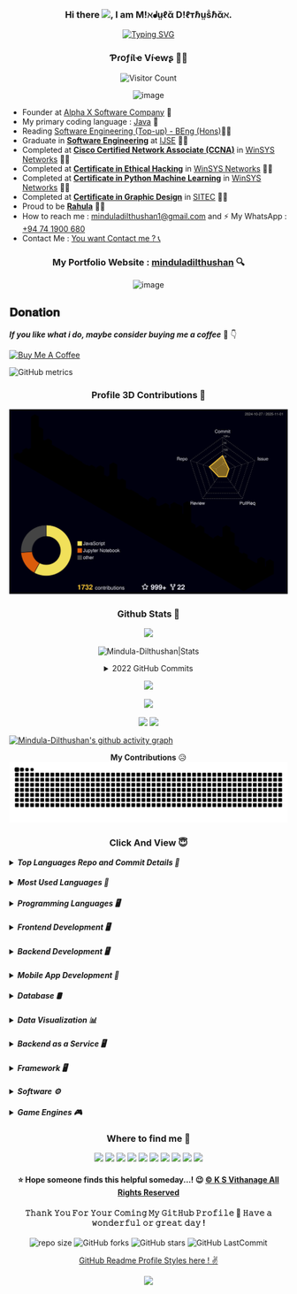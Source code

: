 [//]: # (Mindula Dilthushan Manamperi)
[//]: # (minduladilthushan1@gmail.com)
[//]: # (22.07.17)

[//]: # (contents -----------------------------------------------------------------------------------------------------)

<div align="center">

### Hi there  <img src="https://github.com/Mindula-Dilthushan/Mindula-Dilthushan/blob/master/assets/hi.gif" width="30px">, I am M!ℵᖱṳℓᾰ D!ℓтℏṳṧℏᾰℵ.
</div>


<div align="center"> 

[![Typing SVG](https://readme-typing-svg.herokuapp.com?font=poppins&size=25&duration=4000&color=13F700&background=EB00FF00&center=true&vCenter=true&width=250&lines=Software+Designer;Developer;UI%2FUX++Designer;Gamer;Photographer;Youtuber)](https://git.io/typing-svg)
</div>

<h3 align="center"> ƤɾօƒíƖҽ Víҽⱳʂ 🕵️‍♂️ </h3>
<div align="center">

![Visitor Count](https://profile-counter.glitch.me/{Mindula-Dilthushan}/count.svg)
</div>


<div align="center">

![image](https://github.com/Mindula-Dilthushan/Mindula-Dilthushan/blob/master/assets/15.jpg)
</div>


- Founder at [Alpha X Software Company](https://www.facebook.com/alphaxsoftwarecompany) 🤴
- My primary coding language : [Java](https://github.com/Mindula-Dilthushan/Mindula-Dilthushan) 🧒
- Reading [Software Engineering (Top-up) - BEng (Hons)]()👨‍🎓
- Graduate in [**Software Engineering**](https://github.com/Mindula-Dilthushan/Mindula-Dilthushan)
  at [IJSE](https://www.ijse.lk/) 👨‍🎓
- Completed at [**Cisco Certified Network Associate (CCNA)**](https://github.com/Mindula-Dilthushan/Mindula-Dilthushan)
  in [WinSYS Networks](https://winsys.lk/) 👨‍🎓
- Completed at [**Certificate in Ethical Hacking**](https://github.com/Mindula-Dilthushan/Mindula-Dilthushan)
  in [WinSYS Networks](https://winsys.lk/) 👨‍🎓
- Completed at [**Certificate in Python Machine Learning**](https://github.com/Mindula-Dilthushan/Mindula-Dilthushan)
  in [WinSYS Networks](https://winsys.lk/) 👨‍🎓
- Completed at [**Certificate in Graphic Design**](https://github.com/Mindula-Dilthushan/Mindula-Dilthushan)
  in [SITEC](https://www.sitec.lk/) 👨‍🎓
- Proud to be [**Rahula**](https://rahulacollege.lk/) 💙🧡
- How to reach me : [minduladilthushan1@gmail.com](https://mail.google.com/) and ⚡ My
  WhatsApp : [+94 74 1900 680](https://wa.me/0741900680)
- Contact Me : [ You want Contact me ? 📞 ](https://mindula-dilthushan.github.io/Contact-Me/)

<div align="center">

### My Portfolio Website : [minduladilthushan](https://minduladilthushan.netlify.app/)  🔍

</div>

<div align="center">

![image](https://github.com/Mindula-Dilthushan/Mindula-Dilthushan/blob/master/assets/image.gif)
</div>


<div>

## 𝐃𝐨𝐧𝐚𝐭𝐢𝐨𝐧

</div>

***If you like what i do, maybe consider buying me a coffee*** 🥺 👇

<a href="https://www.buymeacoffee.com/mindula"><img src="https://cdn.buymeacoffee.com/buttons/v2/default-red.png" alt="Buy Me A Coffee" style="height: 40px !important; width: 160px !important;"></a>


![GitHub metrics](https://metrics.lecoq.io/Mindula-Dilthushan)

<div align="center">

<h3 align="center">
  Profile 3D Contributions 🔰
</h3>

<img src="https://github.com/Mindula-Dilthushan/Mindula-Dilthushan/blob/master/profile-3d-contrib/profile-night-rainbow.svg"/>
</div>

<h3 align="center">
Github Stats 🧐
</h3>

<div align="center">

<img src="https://github-profile-trophy.vercel.app/?username=Mindula-Dilthushan"/>

</div>

<p align="center"> <img src="https://github-readme-stats.vercel.app/api?username=Mindula-Dilthushan&show_icons=true&include_all_commits=true&count_private=true&theme=gotham" alt="Mindula-Dilthushan|Stats"/>

<div align="center">
<details>
<summary> 2022 GitHub Commits
</summary>
<div align="center">

<p align="center"> <img src="https://github-readme-stats.vercel.app/api?username=Mindula-Dilthushan&show_icons=true&theme=gotham" alt="Mindula-Dilthushan|Stats"/>

</div>
</details>

</div>


<p align="center"> <img src="https://github-readme-streak-stats.herokuapp.com?user=Mindula-Dilthushan&theme=github-dark&date_format=M%20j%5B%2C%20Y%5D"/> </p>
<p align="center"> <img src="https://github-profile-summary-cards.vercel.app/api/cards/profile-details?username=Mindula-Dilthushan&theme=github_dark"/> </p>

<div align="center">
<img src="https://github-profile-summary-cards.vercel.app/api/cards/stats?username=Mindula-Dilthushan&theme=github_dark"/>
<img src="https://github-profile-summary-cards.vercel.app/api/cards/productive-time?username=Mindula-Dilthushan&theme=github_dark"/>
</div>

<p align="center"> 

[![Mindula-Dilthushan's github activity graph](https://activity-graph.herokuapp.com/graph?username=Mindula-Dilthushan&theme=gotham)](https://github.com/Mindula-Dilthushan/github-readme-activity-graph&theme=github)

</p>

<div align="center">

**My Contributions** 😥 <br>
![snake](https://github.com/Mindula-Dilthushan/Mindula-Dilthushan/blob/red-alpha/github-contribution-grid-snake.svg)
</div>


<h3 align="center">
Click And View 😇
</h3>


<details>
<summary> <i> <b>Top Languages Repo and Commit Details 🎉 </b></i> </summary>
<div align="center">

![topLan1](https://github-profile-summary-cards.vercel.app/api/cards/repos-per-language?username=Mindula-Dilthushan&theme=github_dark)
![topLan2](https://github-profile-summary-cards.vercel.app/api/cards/most-commit-language?username=Mindula-Dilthushan&theme=github_dark)

</div>
</details>

####

[//]: # (<details>)

[//]: # (<summary> <i><b>All Trophies 🏆 </b></i>)

[//]: # (</summary>)

[//]: # ()
[//]: # (<div align="center">)

[//]: # ()
[//]: # (</div>)

[//]: # (</details>)

####

<details>
<summary> <i><b>Most Used Languages 🎏 </b></i>
</summary>
<div align="center">
<img src="https://github-readme-stats.vercel.app/api/top-langs/?username=Mindula-Dilthushan&langs_count=8&theme=gotham"/>
</div>
</details>

####

<details>
<summary> <i><b>Programming Languages 🖥 </b></i>
</summary>
<div>

####    

</div>
<div align="center">

[![Java Badge](https://img.shields.io/badge/-Java-f89820?style=for-the-badge&labelColor=black&logo=java&logoColor=f89820)](#)
[![scala Badge](https://img.shields.io/badge/-scala-69455c?style=for-the-badge&labelColor=black&logo=scala&logoColor=69455c)](#)
[![Python Badge](https://img.shields.io/badge/-Python-4B8BBE?style=for-the-badge&labelColor=black&logo=python&logoColor=4B8BBE)](#)
[![Javascript Badge](https://img.shields.io/badge/-Javascript-F0DB4F?style=for-the-badge&labelColor=black&logo=Javascript&logoColor=F0DB4F)](#)
[![Typescript Badge](https://img.shields.io/badge/-Typescript-007acc?style=for-the-badge&labelColor=black&logo=Typescript&logoColor=007acc)](#)
[![PHP Badge](https://img.shields.io/badge/-php-474A8A?style=for-the-badge&labelColor=black&logo=php&logoColor=474A8A)](#)
[![Go Badge](https://img.shields.io/badge/-Go-29BEB0?style=for-the-badge&labelColor=black&logo=Go&logoColor=29BEB0)](#)
[![swift Badge](https://img.shields.io/badge/-swift-F05138?style=for-the-badge&labelColor=black&logo=swift&logoColor=F05138)](#)
[![ruby Badge](https://img.shields.io/badge/-ruby-e0115f?style=for-the-badge&labelColor=black&logo=ruby&logoColor=e0115f)](#)

</div>
</details>

####

<details>
<summary> <i><b>Frontend Development 🖥 </b></i>
</summary>
<div>

####    

</div>
<div align="center">

[![Html5 Badge](https://img.shields.io/badge/-HTML-e34c26?style=for-the-badge&labelColor=black&logo=html5&logoColor=e34c26)](#)
[![Css3 Badge](https://img.shields.io/badge/-CSS-264de4?style=for-the-badge&labelColor=black&logo=css3&logoColor=264de4)](#)
[![bootstrap Badge](https://img.shields.io/badge/-Bootstrap-563d7c?style=for-the-badge&labelColor=black&logo=Bootstrap&logoColor=563d7c)](#)
[![React Badge](https://img.shields.io/badge/-React-61DBFB?style=for-the-badge&labelColor=black&logo=React&logoColor=61DBFB)](#)
[![angular Badge](https://img.shields.io/badge/-angular-a6120d?style=for-the-badge&labelColor=black&logo=angular&logoColor=a6120d)](#)
[![Redux Badge](https://img.shields.io/badge/-Redux-764abc?style=for-the-badge&labelColor=black&logo=Redux&logoColor=764abc)](#)
[![Sass Badge](https://img.shields.io/badge/-Sass-CD6799?style=for-the-badge&labelColor=black&logo=Sass&logoColor=CD6799)](#)
[![Svelte Badge](https://img.shields.io/badge/-Svelte-eb2f06?style=for-the-badge&labelColor=black&logo=Svelte&logoColor=eb2f06)](#)

</div>
</details>

####

<details>
<summary> <i><b>Backend Development 🖥 </b></i>
</summary>
<div>

####    

</div>
<div align="center">

[![Spring Badge](https://img.shields.io/badge/-Spring-5e8d5a?style=for-the-badge&labelColor=black&logo=spring&logoColor=5e8d5a)](#)
[![nodejs Badge](https://img.shields.io/badge/-nodejs-3c873a?style=for-the-badge&labelColor=black&logo=nodedotjs&logoColor=3c873a)](#)
[![ExpressJs Badge](https://img.shields.io/badge/-ExpressJs-303030?style=for-the-badge&labelColor=black&logo=express&logoColor=ffffff)](#)
[![nestjs Badge](https://img.shields.io/badge/-nestjs-E0234E?style=for-the-badge&labelColor=black&logo=nestjs&logoColor=E0234E)](#)
[![graphql Badge](https://img.shields.io/badge/-graphql-e535ab?style=for-the-badge&labelColor=black&logo=graphql&logoColor=e535ab)](#)

</div>
</details>

####

<details>
<summary> <i><b>Mobile App Development 📱 </b></i>
</summary>
<div>

####    

</div>
<div align="center">

<img src="https://raw.githubusercontent.com/devicons/devicon/master/icons/android/android-original-wordmark.svg" alt="android" width="37" height="37"/>
<img src="https://reactnative.dev/img/header_logo.svg" alt="reactnative" width="35" height="35"/>
<img src="https://www.vectorlogo.zone/logos/flutterio/flutterio-icon.svg" alt="flutter" width="35" height="35"/>
<img src="https://www.vectorlogo.zone/logos/dartlang/dartlang-icon.svg" alt="dart" width="35" height="35"/>
<img src="https://www.vectorlogo.zone/logos/kotlinlang/kotlinlang-icon.svg" alt="kotlin" width="30" height="30"/>
<img src="https://upload.wikimedia.org/wikipedia/commons/d/d1/Ionic_Logo.svg" alt="ionic" width="35" height="35"/>

</div>
</details>

####

<details>
<summary> <i><b>Database 🛢 </b></i>
</summary>
<div>

####    

</div>
<div align="center">

<img src="https://raw.githubusercontent.com/devicons/devicon/master/icons/mysql/mysql-original-wordmark.svg" alt="mysql" width="40" height="40"/>
<img src="https://raw.githubusercontent.com/devicons/devicon/master/icons/mongodb/mongodb-original-wordmark.svg" alt="mongodb" width="40" height="40"/>
<img src="https://raw.githubusercontent.com/devicons/devicon/master/icons/oracle/oracle-original.svg" alt="oracle" width="40" height="40"/>
<img src="https://www.svgrepo.com/show/303229/microsoft-sql-server-logo.svg" alt="mssql" width="40" height="40"/>
<img src="https://www.vectorlogo.zone/logos/mariadb/mariadb-icon.svg" alt="mariadb" width="40" height="40"/>
<img src="https://raw.githubusercontent.com/devicons/devicon/master/icons/postgresql/postgresql-original-wordmark.svg" alt="postgresql" width="40" height="40"/>

</div>
</details>

####

<details>
<summary> <i><b>Data Visualization 📊 </b></i>
</summary>
<div>

####

</div>
<div align="center">

<img src="https://www.chartjs.org/media/logo-title.svg" alt="chartjs" width="40" height="40"/>
<img src="https://raw.githubusercontent.com/Hardik0307/Hardik0307/master/assets/canvasjs-charts.svg" alt="canvasjs" width="40" height="40"/>

</div>
</details>

####

<details>
<summary> <i><b>Backend as a Service 🖥 </b></i>
</summary>
<div>

####

</div>
<div align="center">

<img src="https://www.vectorlogo.zone/logos/firebase/firebase-icon.svg" alt="firebase" width="40" height="40"/>

</div>
</details>

####

<details>
<summary> <i><b>Framework 🖥 </b></i>
</summary>
<div>

####

</div>
<div align="center">

<img src="https://raw.githubusercontent.com/devicons/devicon/master/icons/django/django-original.svg" alt="django" width="40" height="40"/>
<img src="https://raw.githubusercontent.com/devicons/devicon/master/icons/dot-net/dot-net-original-wordmark.svg" alt="dotnet" width="40" height="40"/>
<img src="https://raw.githubusercontent.com/devicons/devicon/master/icons/laravel/laravel-plain-wordmark.svg" alt="laravel" width="40" height="40"/>

</div>
</details>

####

<details>
<summary> <i><b>Software ⚙ </b></i>
</summary>
<div>

####

</div>
<div align="center">

<img src="https://raw.githubusercontent.com/devicons/devicon/master/icons/photoshop/photoshop-line.svg" alt="photoshop" width="40" height="40"/>
<img src="https://cdn.worldvectorlogo.com/logos/adobe-xd.svg" alt="xd" width="40" height="40"/>
<img src="https://www.vectorlogo.zone/logos/adobe_illustrator/adobe_illustrator-icon.svg" alt="illustrator" width="40" height="40"/>
<img src="https://www.vectorlogo.zone/logos/figma/figma-icon.svg" alt="figma" width="40" height="40"/>
<img src="https://www.vectorlogo.zone/logos/getpostman/getpostman-icon.svg" alt="postman" width="40" height="40"/>

</div>
</details>

####

<details>
<summary> <i><b>Game Engines 🎮 </b></i>
</summary>
<div>

####

</div>
<div align="center">

<img src="https://www.vectorlogo.zone/logos/unity3d/unity3d-icon.svg" alt="unity" width="40" height="40"/>

</div>
</details>

<h3 align="center">
Where to find me 🤙
</h3>
<div align="center">

[<img height="29" src = "https://img.shields.io/badge/linkedin-000000.svg?&style=for-the-badge&logo=linkedin&logoColor=white" />][LinkedIn]
[<img height="29" src = "https://img.shields.io/badge/Youtube-000000.svg?&style=for-the-badge&logo=Youtube&logoColor=white">][Youtube]
[<img height="29" src = "https://img.shields.io/badge/Facebook-000000.svg?&style=for-the-badge&logo=facebook&logoColor=white">][Facebook]
[<img height="29" src = "https://img.shields.io/badge/Whatsapp-000000.svg?&style=for-the-badge&logo=WhatsApp&logoColor=white">][WhatsApp]
[<img height="29" src = "https://img.shields.io/badge/twitter-000000.svg?&style=for-the-badge&logo=twitter&logoColor=white">][Twitter]
[<img height="29" src = "https://img.shields.io/badge/instragram-000000.svg?&style=for-the-badge&logo=instagram&logoColor=white">][Instragram]
[<img height="29" src = "https://img.shields.io/badge/tumblr-000000.svg?&style=for-the-badge&logo=tumblr&logoColor=white">][Tumblr]
[<img height="29" src = "https://img.shields.io/badge/reddit-000000.svg?&style=for-the-badge&logo=reddit&logoColor=white">][Reddit]
[<img height="29" src = "https://img.shields.io/badge/DEV%20Community-000000.svg?&style=for-the-badge&logo=dev&logoColor=white">][Dev_Community]
[<img height="29" src = "https://img.shields.io/badge/Medium-000000.svg?&style=for-the-badge&logo=medium&logoColor=white">][Medium]

</div>

[linkedin]: https://www.linkedin.com/in/mindula-dilthushan

[Facebook]: https://www.facebook.com/minduladilthushan.manamperi

[WhatsApp]: https://wa.me/0741900680

[Twitter]: https://twitter.com/Mindula2000

[Youtube]: https://www.youtube.com/Mindula-dilthushan

[Instragram]: https://www.instagram.com/mindula_dilthushan/

[Tumblr]:https://www.tumblr.com/blog/minduladilthushan23

[Reddit]:https://www.reddit.com/user/Loose_Essay9560

[Dribble]:https://dribbble.com/minduladilthushan

[Dev_Community]:https://dev.to/minduladilthushan

[Medium]:https://medium.com/@minduladilthushan



<div align="center">

#### ⭐ Hope someone finds this helpful someday...! 😉 [© K S Vithanage All Rights Reserved](https://github.com/sanuv9683)

</div>

<h4 align="center">
𝚃𝚑𝚊𝚗𝚔 𝚈𝚘𝚞 𝙵𝚘𝚛 𝚈𝚘𝚞𝚛 𝙲𝚘𝚖𝚒𝚗𝚐 𝙼𝚢 𝙶𝚒𝚝𝙷𝚞𝚋 𝙿𝚛𝚘𝚏𝚒𝚕𝚎 🤝
𝙷𝚊𝚟𝚎 𝚊 𝚠𝚘𝚗𝚍𝚎𝚛𝚏𝚞𝚕 𝚘𝚛 𝚐𝚛𝚎𝚊𝚝 𝚍𝚊𝚢 ! 

[//]: # (<img src="https://github.com/Mindula-Dilthushan/Mindula-Dilthushan/blob/master/assets/hi.gif" width="30px">)

</h4>

<div align="center">

![repo size](https://img.shields.io/github/repo-size/Mindula-Dilthushan/Mindula-Dilthushan?label=Repo%20Size&style=for-the-badge&labelColor=black&color=20bf6b)
![GitHub forks](https://img.shields.io/github/forks/Mindula-Dilthushan/Mindula-Dilthushan?&labelColor=black&color=0fb9b1&style=for-the-badge)
![GitHub stars](https://img.shields.io/github/stars/Mindula-Dilthushan/Mindula-Dilthushan?&labelColor=black&color=f7b731&style=for-the-badge)
![GitHub LastCommit](https://img.shields.io/github/last-commit/Mindula-Dilthushan/Mindula-Dilthushan?logo=github&labelColor=black&color=d1d8e0&style=for-the-badge)

</div>

<div align="center">
<a href="https://github.com/Mindula-Dilthushan/Readme-File-Styles">

GitHub Readme Profile Styles here ! ✌

</a>
</div>

<p align="center">
  <img src="https://capsule-render.vercel.app/api?type=waving&color=gradient&height=80&section=footer"/>
</p>


[comment]: <> (Testing Area-------------------------------------------------------------------------------------------------------------------)

[//]: # (***)

[//]: # ()

[//]: # (<h3 align="center">)

[//]: # ()

[//]: # (Popular Repo 💎)

[//]: # ()

[//]: # (</h3>)

[//]: # ()

[//]: # ()

[//]: # (<div align="center">)

[//]: # ()

[//]: # ()

[//]: # ([<img width="350" src="https://github-readme-stats.vercel.app/api/pin/?username=Mindula-Dilthushan&repo=MERN-Stack-CRUD-App-API&bg_color=0C1014&title_color=ffffff&text_color=c9cacc&icon_color=2bbc8a"/>][MernStack])

[//]: # ()

[//]: # ([<img width="350" src="https://github-readme-stats.vercel.app/api/pin/?username=Mindula-Dilthushan&repo=Readme-File-Icons&bg_color=0C1014&title_color=ffffff&text_color=c9cacc&icon_color=2bbc8a"/>][readme_File_Icon])

[//]: # ()

[//]: # (</div>)

[//]: # ()

[//]: # (<div align="center">)

[//]: # ()

[//]: # ([<img width="350" src="https://github-readme-stats.vercel.app/api/pin/?username=Mindula-Dilthushan&repo=ax-hosting&bg_color=0C1014&title_color=ffffff&text_color=c9cacc&icon_color=2bbc8a"/>][ax-hosting])

[//]: # ([<img width="350" src="https://github-readme-stats.vercel.app/api/pin/?username=Mindula-Dilthushan&repo=Readme-File-Styles&bg_color=0C1014&title_color=ffffff&text_color=c9cacc&icon_color=2bbc8a"/>][Readme-File-Styles])

[//]: # (</div>)

[ax-hosting]:https://github.com/Mindula-Dilthushan/ax-hosting

[Readme-File-Styles]:https://github.com/Mindula-Dilthushan/Readme-File-Styles

[MernStack]:https://github.com/Mindula-Dilthushan/MERN-Stack-CRUD-App-API

[readme_File_Icon]:https://github.com/Mindula-Dilthushan/Readme-File-Icons


[//]: # (<p align="center">)

[//]: # (<a href='https://docs.github.com/en/github/supporting-the-open-source-community-with-github-sponsors'><img src='https://raw.githubusercontent.com/acervenky/animated-github-badges/master/assets/sponsorbadge.gif' width='40' height='40'></a> )

[//]: # (<a href='https://github.com/pricing'><img src='https://raw.githubusercontent.com/acervenky/animated-github-badges/master/assets/pro.gif' width='40' height='40'></a>)

[//]: # (<a href='https://archiveprogram.github.com/'><img src='https://raw.githubusercontent.com/acervenky/animated-github-badges/master/assets/acbadge.gif' width='40' height='40'></a>)

[//]: # (<a href='https://docs.github.com/en/developers'><img src='https://raw.githubusercontent.com/acervenky/animated-github-badges/master/assets/devbadge.gif' width='40' height='40'></a>)

[//]: # (<a href='https://stars.github.com/'><img src='https://raw.githubusercontent.com/acervenky/animated-github-badges/master/assets/starbadge.gif' width='40' height='40'></a>)

[//]: # (</p>)


[comment]: <> (Basic---------------------------------------------------------------------------------------------------------------------------)

[//]: # (<!--)

[//]: # (**Mindula-Dilthushan/Mindula-Dilthushan** is a ✨ _special_ ✨ repository because its `README.md` &#40;this file&#41; appears on your GitHub profile.)

[//]: # ()

[//]: # (Here are some ideas to get you started:)

[//]: # ()

[//]: # (- 🔭 I’m currently working on ...)

[//]: # (- 🌱 I’m currently learning ...)

[//]: # (- 👯 I’m looking to collaborate on ...)

[//]: # (- 🤔 I’m looking for help with ...)

[//]: # (- 💬 Ask me about ...)

[//]: # (- 📫 How to reach me: ...)

[//]: # (- 😄 Pronouns: ...)

[//]: # (- ⚡ Fun fact: ...)

[//]: # ()

[//]: # (-->)
